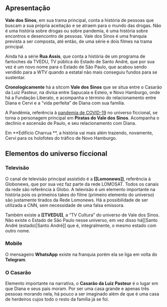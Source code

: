 ## Apresentação

**Vale dos Sinos**, em sua trama principal, conta a história de pessoas que buscam a sua própria aceitação e se atraem para o mundo das drogas. Não é uma história sobre drogas ou sobre pandemia, é uma história sobre encontros e desencontro de pessoas. Vale dos Sinos é uma franquia prevista a ser composta, até então, de uma série e dois filmes na trama principal.

Ainda há a série **Rua Assis**, que conta a história de um programa de fantoches da TVEDU, TV pública do Estado de Santo André, que por sua vez é um novo nome para o Estado de São Paulo, que acabou sendo vendido para a WTV quando a estatal não mais conseguiu fundos para se sustentar. 

**Cronologicamente** há a sitcom **Vale dos Sinos** que se situa entre o Casarão da Luiz Pasteur, na divisa entre Sapucaia e Esteio, e Novo Hamburgo, onde há a Fundação Liberato, e acompanha o término do relacionamento entre Diana e Cervi e a “vida perfeita” de Diana com sua família.

A Pandêmia, referência à [pandemia de COVID-19](https://pt.wikipedia.org/wiki/Pandemia_de_COVID-19) no universo ficcional, se torna o personagem principal em **Piratas do Vale dos Sinos**. Acompanha o declínio e ascensão de Paulo, e seu relacionamento com Diana.  

Em **Edifício Charrua **, a história vai mais além trazendo, novamente, Cervi para os holofotes do tráfico de Novo Hamburgo. 

## Elementos do universo ficcional
### Televisão
O canal de televisão principal assistido é a **[[Lomonews]]**, referência à Globonews, que por sua vez faz parte da rede LOMOSAT. Todos os canais da rede são referência à Globo.
A televisão é um elemento importante na história pois os primeiros takes do filme (primeiro elemento do universo) são justamente tirados da Rede Lomonews. Há a possibilidade de ser utilizada a CNN, sem necessidade de uma falsa emissora.

Também existe a **[[TVEDU]]**, a “TV Cultura” do universo de Vale dos Sinos. Não existe o Estado de São Paulo nesse universo, em vez disso há[[Santo André (estado)|Santo André]] que é, integralmente, o mesmo estado com outro nome.

### Mobile
O mensageiro **WhatsApp** existe na franquia porém ela se liga em volta do **Telegram**. 

### O Casarão
Elemento importante na narrativa, o **Casarão da Luiz Pasteur** é o lugar em que Diana e seus pais moram. Por ser uma casa grande e apenas três pessoas morando nela, há pouco a ser imaginado além de que é uma casa de herdeiros cujos todo o resto da família já se foi.

